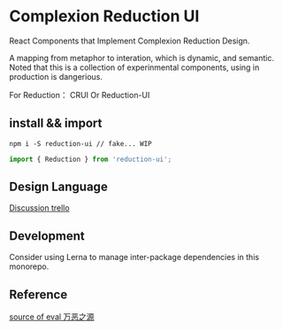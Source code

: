 # Complexion Reduction UI

React Components that Implement Complexion Reduction Design.  
  
A mapping from metaphor to interation, which is dynamic, and semantic. Noted that this is a collection of experinmental components, using in production is dangerious.
  
For Reduction： CRUI Or Reduction-UI

## install && import

```shell
npm i -S reduction-ui // fake... WIP
```

```javascript
import { Reduction } from 'reduction-ui';
```

## Design Language

[Discussion trello](https://trello.com/b/NZsUn9lm/complexion-reduction-ui)

## Development

Consider using Lerna to manage inter-package dependencies in this monorepo.

## Reference

[source of eval 万恶之源](https://medium.com/swarm-nyc/complexion-reduction-a-new-trend-in-mobile-design-cef033a0b978#.6zmhrzkya)
